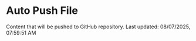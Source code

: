 # Auto Push File

Content that will be pushed to GitHub repository.
Last updated: 08/07/2025, 07:59:51 AM